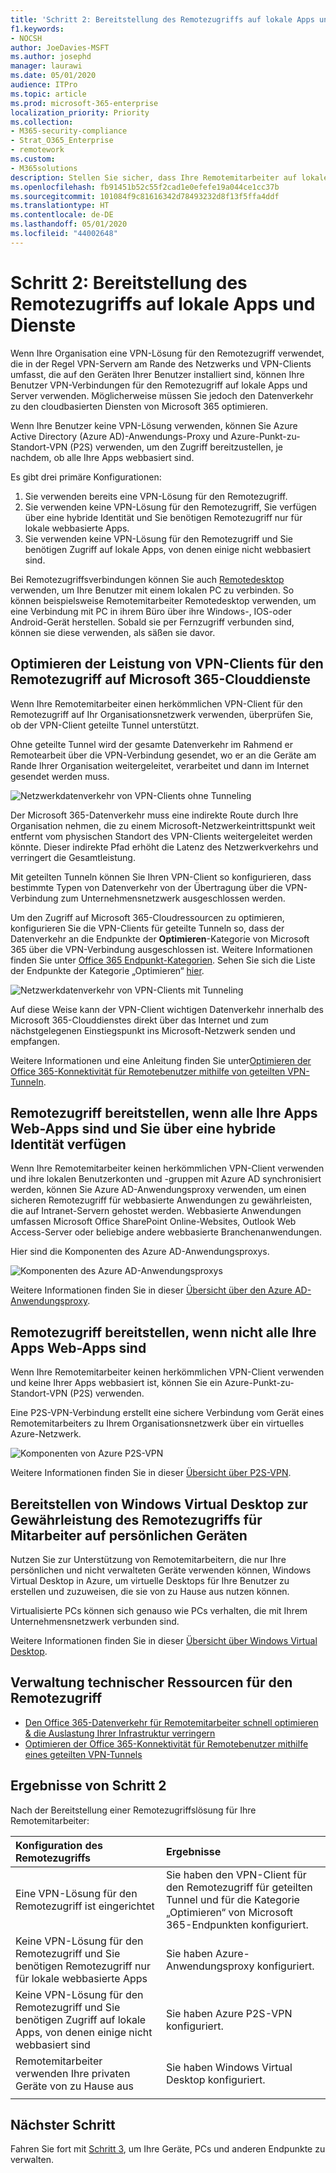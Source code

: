```yaml
---
title: 'Schritt 2: Bereitstellung des Remotezugriffs auf lokale Apps und Dienste'
f1.keywords:
- NOCSH
author: JoeDavies-MSFT
ms.author: josephd
manager: laurawi
ms.date: 05/01/2020
audience: ITPro
ms.topic: article
ms.prod: microsoft-365-enterprise
localization_priority: Priority
ms.collection:
- M365-security-compliance
- Strat_O365_Enterprise
- remotework
ms.custom:
- M365solutions
description: Stellen Sie sicher, dass Ihre Remotemitarbeiter auf lokale Ressourcen zugreifen können, während Sie den Zugriff auf die Microsoft 365-Clouddienste optimieren.
ms.openlocfilehash: fb91451b52c55f2cad1e0efefe19a044ce1cc37b
ms.sourcegitcommit: 101084f9c81616342d78493232d8f13f5ffa4ddf
ms.translationtype: HT
ms.contentlocale: de-DE
ms.lasthandoff: 05/01/2020
ms.locfileid: "44002648"
---
```

# <a name="step-2-provide-remote-access-to-on-premises-apps-and-services"></a>Schritt 2: Bereitstellung des Remotezugriffs auf lokale Apps und Dienste

Wenn Ihre Organisation eine VPN-Lösung für den Remotezugriff verwendet, die in der Regel VPN-Servern am Rande des Netzwerks und VPN-Clients umfasst, die auf den Geräten Ihrer Benutzer installiert sind, können Ihre Benutzer VPN-Verbindungen für den Remotezugriff auf lokale Apps und Server verwenden. Möglicherweise müssen Sie jedoch den Datenverkehr zu den cloudbasierten Diensten von Microsoft 365 optimieren.

Wenn Ihre Benutzer keine VPN-Lösung verwenden, können Sie Azure Active Directory (Azure AD)-Anwendungs-Proxy und Azure-Punkt-zu-Standort-VPN (P2S) verwenden, um den Zugriff bereitzustellen, je nachdem, ob alle Ihre Apps webbasiert sind.

Es gibt drei primäre Konfigurationen:

1. Sie verwenden bereits eine VPN-Lösung für den Remotezugriff.
2. Sie verwenden keine VPN-Lösung für den Remotezugriff, Sie verfügen über eine hybride Identität und Sie benötigen Remotezugriff nur für lokale webbasierte Apps.
3. Sie verwenden keine VPN-Lösung für den Remotezugriff und Sie benötigen Zugriff auf lokale Apps, von denen einige nicht webbasiert sind.

Bei Remotezugriffsverbindungen können Sie auch [Remotedesktop](https://support.microsoft.com/help/4028379/windows-10-how-to-use-remote-desktop) verwenden, um Ihre Benutzer mit einem lokalen PC zu verbinden. So können beispielsweise Remotemitarbeiter Remotedesktop verwenden, um eine Verbindung mit PC in ihrem Büro über ihre Windows-, IOS-oder Android-Gerät herstellen. Sobald sie per Fernzugriff verbunden sind, können sie diese verwenden, als säßen sie davor.

## <a name="optimize-performance-for-remote-access-vpn-clients-to-microsoft-365-cloud-services"></a>Optimieren der Leistung von VPN-Clients für den Remotezugriff auf Microsoft 365-Clouddienste

Wenn Ihre Remotemitarbeiter einen herkömmlichen VPN-Client für den Remotezugriff auf Ihr Organisationsnetzwerk verwenden, überprüfen Sie, ob der VPN-Client geteilte Tunnel unterstützt.

Ohne geteilte Tunnel wird der gesamte Datenverkehr im Rahmend er Remotearbeit über die VPN-Verbindung gesendet, wo er an die Geräte am Rande Ihrer Organisation weitergeleitet, verarbeitet und dann im Internet gesendet werden muss.

![Netzwerkdatenverkehr von VPN-Clients ohne Tunneling](../media/empower-people-to-work-remotely-remote-access/empower-people-to-work-remotely-remote-access-before-tunneling.png)

Der Microsoft 365-Datenverkehr muss eine indirekte Route durch Ihre Organisation nehmen, die zu einem Microsoft-Netzwerkeintrittspunkt weit entfernt vom physischen Standort des VPN-Clients weitergeleitet werden könnte. Dieser indirekte Pfad erhöht die Latenz des Netzwerkverkehrs und verringert die Gesamtleistung. 

Mit geteilten Tunneln können Sie Ihren VPN-Client so konfigurieren, dass bestimmte Typen von Datenverkehr von der Übertragung über die VPN-Verbindung zum Unternehmensnetzwerk ausgeschlossen werden.

Um den Zugriff auf Microsoft 365-Cloudressourcen zu optimieren, konfigurieren Sie die VPN-Clients für geteilte Tunneln so, dass der Datenverkehr an die Endpunkte der **Optimieren**-Kategorie von Microsoft 365 über die VPN-Verbindung ausgeschlossen ist. Weitere Informationen finden Sie unter [Office 365 Endpunkt-Kategorien](https://docs.microsoft.com/office365/enterprise/office-365-network-connectivity-principles#new-office-365-endpoint-categories). Sehen Sie sich die Liste der Endpunkte der Kategorie „Optimieren“ [hier](https://docs.microsoft.com/office365/enterprise/urls-and-ip-address-ranges).

![Netzwerkdatenverkehr von VPN-Clients mit Tunneling](../media/empower-people-to-work-remotely-remote-access/empower-people-to-work-remotely-remote-access-after-tunneling.png)

Auf diese Weise kann der VPN-Client wichtigen Datenverkehr innerhalb des Microsoft 365-Clouddienstes direkt über das Internet und zum nächstgelegenen Einstiegspunkt ins Microsoft-Netzwerk senden und empfangen.

Weitere Informationen und eine Anleitung finden Sie unter[Optimieren der Office 365-Konnektivität für Remotebenutzer mithilfe von geteilten VPN-Tunneln](https://docs.microsoft.com/office365/enterprise/office-365-vpn-split-tunnel).

## <a name="deploy-remote-access-when-all-your-apps-are-web-apps-and-you-have-hybrid-identity"></a>Remotezugriff bereitstellen, wenn alle Ihre Apps Web-Apps sind und Sie über eine hybride Identität verfügen

Wenn Ihre Remotemitarbeiter keinen herkömmlichen VPN-Client verwenden und ihre lokalen Benutzerkonten und -gruppen mit Azure AD synchronisiert werden, können Sie Azure AD-Anwendungsproxy verwenden, um einen sicheren Remotezugriff für webbasierte Anwendungen zu gewährleisten, die auf Intranet-Servern gehostet werden. Webbasierte Anwendungen umfassen Microsoft Office SharePoint Online-Websites, Outlook Web Access-Server oder beliebige andere webbasierte Branchenanwendungen. 

Hier sind die Komponenten des Azure AD-Anwendungsproxys.

![Komponenten des Azure AD-Anwendungsproxys](../media/empower-people-to-work-remotely-remote-access/empower-people-to-work-remotely-remote-access-application-proxy.png)

Weitere Informationen finden Sie in dieser [Übersicht über den Azure AD-Anwendungsproxy](https://docs.microsoft.com/azure/active-directory/manage-apps/application-proxy).

## <a name="deploy-remote-access-when-not-all-your-apps-are-web-apps"></a>Remotezugriff bereitstellen, wenn nicht alle Ihre Apps Web-Apps sind

Wenn Ihre Remotemitarbeiter keinen herkömmlichen VPN-Client verwenden und keine Ihrer Apps webbasiert ist, können Sie ein Azure-Punkt-zu-Standort-VPN (P2S) verwenden.

Eine P2S-VPN-Verbindung erstellt eine sichere Verbindung vom Gerät eines Remotemitarbeiters zu Ihrem Organisationsnetzwerk über ein virtuelles Azure-Netzwerk. 

![Komponenten von Azure P2S-VPN](../media/empower-people-to-work-remotely-remote-access/empower-people-to-work-remotely-remote-access-p2s-vpn.png)

Weitere Informationen finden Sie in dieser [Übersicht über P2S-VPN](https://docs.microsoft.com/azure/vpn-gateway/point-to-site-about).

## <a name="deploy-windows-virtual-desktop-to-provide-remote-access-for-remote-workers-using-personal-devices"></a>Bereitstellen von Windows Virtual Desktop zur Gewährleistung des Remotezugriffs für Mitarbeiter auf persönlichen Geräten 

Nutzen Sie zur Unterstützung von Remotemitarbeitern, die nur Ihre persönlichen und nicht verwalteten Geräte verwenden können, Windows Virtual Desktop in Azure, um virtuelle Desktops für Ihre Benutzer zu erstellen und zuzuweisen, die sie von zu Hause aus nutzen können.

Virtualisierte PCs können sich genauso wie PCs verhalten, die mit Ihrem Unternehmensnetzwerk verbunden sind.

Weitere Informationen finden Sie in dieser [Übersicht über Windows Virtual Desktop](https://docs.microsoft.com/azure/virtual-desktop/overview).

## <a name="admin-technical-resources-for-remote-access"></a>Verwaltung technischer Ressourcen für den Remotezugriff

- [Den Office 365-Datenverkehr für Remotemitarbeiter schnell optimieren & die Auslastung Ihrer Infrastruktur verringern](https://techcommunity.microsoft.com/t5/office-365-blog/how-to-quickly-optimize-office-365-traffic-for-remote-staff-amp/ba-p/1214571)
- [Optimieren der Office 365-Konnektivität für Remotebenutzer mithilfe eines geteilten VPN-Tunnels](https://docs.microsoft.com/office365/enterprise/office-365-vpn-split-tunnel)

## <a name="results-of-step-2"></a>Ergebnisse von Schritt 2

Nach der Bereitstellung einer Remotezugriffslösung für Ihre Remotemitarbeiter:

| Konfiguration des Remotezugriffs | Ergebnisse |
|:-------|:-----|
| Eine VPN-Lösung für den Remotezugriff ist eingerichtet | Sie haben den VPN-Client für den Remotezugriff für geteilten Tunnel und für die Kategorie „Optimieren“ von Microsoft 365-Endpunkten konfiguriert. |
| Keine VPN-Lösung für den Remotezugriff und Sie benötigen Remotezugriff nur für lokale webbasierte Apps | Sie haben Azure-Anwendungsproxy konfiguriert. |
| Keine VPN-Lösung für den Remotezugriff und Sie benötigen Zugriff auf lokale Apps, von denen einige nicht webbasiert sind | Sie haben Azure P2S-VPN konfiguriert. |
| Remotemitarbeiter verwenden Ihre privaten Geräte von zu Hause aus | Sie haben Windows Virtual Desktop konfiguriert. |
|||

## <a name="next-step"></a>Nächster Schritt

Fahren Sie fort mit [Schritt 3](empower-people-to-work-remotely-manage-endpoints.md), um Ihre Geräte, PCs und anderen Endpunkte zu verwalten.
